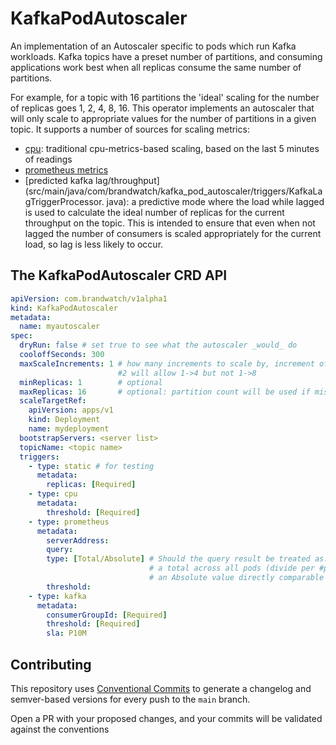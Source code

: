 # KafkaPodAutoscaler

An implementation of an Autoscaler specific to pods which run Kafka workloads. Kafka topics have a preset number of partitions, and consuming applications work best when all replicas consume the same number of partitions.

For example, for a topic with 16 partitions the 'ideal' scaling for the number of replicas goes 1, 2, 4, 8, 16. This 
operator implements an autoscaler that will only scale to appropriate values for the number of partitions in a given 
topic. It supports a number of sources for scaling metrics:
* [cpu](src/main/java/com/brandwatch/kafka_pod_autoscaler/triggers/CpuTriggerProcessor.java): traditional 
  cpu-metrics-based scaling, based on the last 5 minutes of readings
* [prometheus metrics](src/main/java/com/brandwatch/kafka_pod_autoscaler/triggers/PrometheusTriggerProcessor.java)
* [predicted kafka lag/throughput](src/main/java/com/brandwatch/kafka_pod_autoscaler/triggers/KafkaLagTriggerProcessor.
  java): a predictive mode where the load while lagged is used to calculate the ideal number of replicas for the 
  current throughput on the topic.  This is intended to ensure that even when not lagged the number of consumers is 
  scaled appropriately for the current load, so lag is less likely to occur. 

## The KafkaPodAutoscaler CRD API

```yaml
apiVersion: com.brandwatch/v1alpha1
kind: KafkaPodAutoscaler
metadata:
  name: myautoscaler
spec:
  dryRun: false # set true to see what the autoscaler _would_ do
  cooloffSeconds: 300
  maxScaleIncrements: 1 # how many increments to scale by, increment of 1 will allow scaling from 1->2, 2->4, 4->8 
                        #2 will allow 1->4 but not 1->8 
  minReplicas: 1        # optional
  maxReplicas: 16       # optional: partition count will be used if missing 
  scaleTargetRef:
    apiVersion: apps/v1
    kind: Deployment
    name: mydeployment
  bootstrapServers: <server list>
  topicName: <topic name>
  triggers:
    - type: static # for testing
      metadata:
        replicas: [Required]
    - type: cpu
      metadata:
        threshold: [Required]
    - type: prometheus
      metadata:
        serverAddress: 
        query: 
        type: [Total/Absolute] # Should the query result be treated as:
                               # a total across all pods (divide per #pods to compare with threshold, or 
                               # an Absolute value directly comparable with threshold
        threshold: 
    - type: kafka
      metadata:
        consumerGroupId: [Required]
        threshold: [Required] 
        sla: P10M
```


## Contributing

This repository uses [Conventional Commits](https://www.conventionalcommits.org/en/v1.0.0/) to generate a changelog and semver-based versions for every push to the `main` branch.

Open a PR with your proposed changes, and your commits will be validated against the conventions
